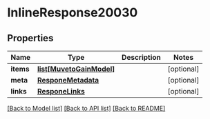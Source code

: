 # InlineResponse20030

## Properties
Name | Type | Description | Notes
------------ | ------------- | ------------- | -------------
**items** | [**list[MuvetoGainModel]**](MuvetoGainModel.md) |  | [optional] 
**meta** | [**ResponeMetadata**](ResponeMetadata.md) |  | [optional] 
**links** | [**ResponeLinks**](ResponeLinks.md) |  | [optional] 

[[Back to Model list]](../README.md#documentation-for-models) [[Back to API list]](../README.md#documentation-for-api-endpoints) [[Back to README]](../README.md)


